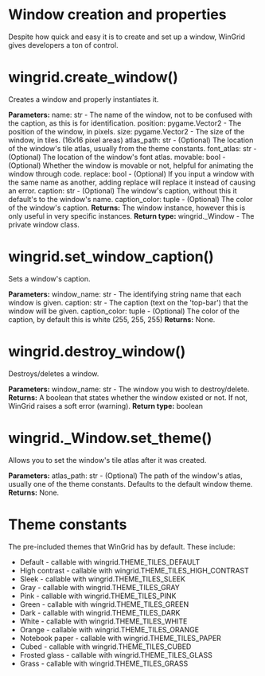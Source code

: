# Window creation and properties
Despite how quick and easy it is to create and set up a window, WinGrid gives developers a ton of control.
# wingrid.create_window()
Creates a window and properly instantiates it.

**Parameters:**
	name: str - The name of the window, not to be confused with the caption, as this is for identification.
	position: pygame.Vector2 - The position of the window, in pixels.
	size: pygame.Vector2 - The size of the window, in tiles. (16x16 pixel areas)
	atlas_path: str - (Optional) The location of the window's tile atlas, usually from the theme constants.
    font_atlas: str - (Optional) The location of the window's font atlas.
	movable: bool - (Optional) Whether the window is movable or not, helpful for animating the window through code.
	replace: bool - (Optional) If you input a window with the same name as another, adding replace will replace it instead of causing an error.
	caption: str - (Optional) The window's caption, without this it default's to the window's name.
	caption_color: tuple - (Optional) The color of the window's caption.
**Returns:**
	The window instance, however this is only useful in very specific instances.
**Return type:**
	wingrid._Window - The private window class.

# wingrid.set_window_caption()
Sets a window's caption.

**Parameters:**
	window_name: str - The identifying string name that each window is given.
	caption: str - The caption (text on the 'top-bar') that the window will be given.
	caption_color: tuple - (Optional) The color of the caption, by default this is white (255, 255, 255)
**Returns:**
	None.

# wingrid.destroy_window()
Destroys/deletes a window.

**Parameters:**
	window_name: str - The window you wish to destroy/delete.
**Returns:**
	A boolean that states whether the window existed or not. If not, WinGrid raises a soft error (warning).
**Return type:**
	boolean

# wingrid._Window.set_theme()
Allows you to set the window's tile atlas after it was created.

**Parameters:**
	atlas_path: str - (Optional) The path of the window's atlas, usually one of the theme constants. Defaults to the default window theme.
**Returns:**
	None.
	
# Theme constants
The pre-included themes that WinGrid has by default. These include:
- Default - callable with wingrid.THEME_TILES_DEFAULT
- High contrast - callable with wingrid.THEME_TILES_HIGH_CONTRAST
- Sleek - callable with wingrid.THEME_TILES_SLEEK
- Gray - callable with wingrid.THEME_TILES_GRAY
- Pink - callable with wingrid.THEME_TILES_PINK
- Green - callable with wingrid.THEME_TILES_GREEN
- Dark - callable with wingrid.THEME_TILES_DARK
- White - callable with wingrid.THEME_TILES_WHITE
- Orange - callable with wingrid.THEME_TILES_ORANGE
- Notebook paper - callable with wingrid.THEME_TILES_PAPER
- Cubed - callable with wingrid.THEME_TILES_CUBED
- Frosted glass - callable with wingrid.THEME_TILES_GLASS
- Grass - callable with wingrid.THEME_TILES_GRASS
